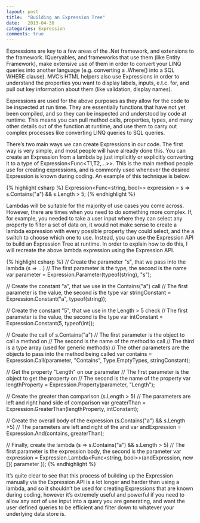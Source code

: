 ```yaml
---
layout: post
title:  "Building an Expression Tree"
date:   2013-04-30
categories: Expression
comments: true
---
```


Expressions are key to a few areas of the .Net framework, and extensions to the framework. IQueryables, and frameworks that use them (like Entity Framework), make extensive use of them in order to convert your LINQ queries into another language (e.g. converting a .Where() into a SQL WHERE clause). MVC’s HTML helpers also use Expressions in order to understand the properties you want to display labels, inputs, e.t.c. for, and pull out key information about them (like validation, display names).

Expressions are used for the above purposes as they allow for the code to be inspected at run time. They are essentially functions that have not yet been compiled, and so they can be inspected and understood by code at runtime. This means you can pull method calls, properties, types, and many other details out of the function at runtime, and use them to carry out complex processes like converting LINQ queries to SQL queries.

There’s two main ways we can create Expressions in our code. The first way is very simple, and most people will have already done this. You can create an Expression from a lambda by just implicitly or explicitly converting it to a type of Expression<Func<T1,T2,…>>. This is the main method people use for creating expressions, and is commonly used whenever the desired Expression is known during coding. An example of this technique is below.

{% highlight csharp %}
Expression<Func<string, bool>> expression = s => s.Contains("a") && s.Length > 5;
{% endhighlight %}

Lambdas will be suitable for the majority of use cases you come across. However, there are times when you need to do something more complex. If, for example, you needed to take a user input where they can select any property to filter a set of data on, it would not make sense to create a lambda expression with every possible property they could select, and the a switch to choose which one to use. Instead, you can use the Expression API to build an Expression Tree at runtime. In order to explain how to do this, I will recreate the above lambda expression using the Expression API.

{% highlight csharp %}
// Create the parameter "s", that we pass into the lambda (s => ...)
// The first parameter is the type, the second is the name
var parameter = Expression.Parameter(typeof(string), "s");
 
// Create the constant "a", that we use in the Contains("a") call
// The first parameter is the value, the second is the type
var stringConstant = Expression.Constant("a", typeof(string));
 
// Create the constant "5", that we use in the Length > 5 check
// The first parameter is the value, the second is the type
var intConstant = Expression.Constant(5, typeof(int));
 
// Create the call of s.Contains("a")
// The first parameter is the object to call a method on
// The second is the name of the method to call
// The third is a type array (used for generic methods)
// The other parameters are the objects to pass into the method being called
var contains = Expression.Call(parameter, "Contains", Type.EmptyTypes, stringConstant);
 
// Get the property "Length" on our parameter
// The first parameter is the object to get the property on
// The second is the name of the property
var lengthProperty = Expression.Property(parameter, "Length");
 
// Create the greater than comparison (s.Length > 5)
// The parameters are left and right hand side of comparison
var greaterThan = Expression.GreaterThan(lengthProperty, intConstant);
 
// Create the overall body of the expression (s.Contains("a") && s.Length >5)
// The parameters are left and right of the and
var andExpression = Expression.And(contains, greaterThan);
 
// Finally, create the lambda (s => s.Contains("a") && s.Length > 5)
// The first parameter is the expression body, the second is the parameter
var expression = Expression.Lambda<Func<string, bool>>(andExpression, new []{ parameter });
{% endhighlight %}

It’s quite clear to see that this process of building up the Expression manually via the Expression API is a lot longer and harder than using a lambda, and so it shouldn’t be used for creating Expressions that are known during coding, however it’s extremely useful and powerful if you need to allow any sort of use input into a query you are generating, and want the user defined queries to be efficient and filter down to whatever your underlying data store is.
